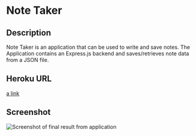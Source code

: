 # Note Taker 
 
 ## Description
Note Taker is an application that can be used to write and save notes. The Application contains an Express.js backend and saves/retrieves note data from a JSON file.

## Heroku URL
[a link]()

## Screenshot
![Screenshot of final result from application](https://cassiecatt.github.io/note-taker/Develop/public/assets/image/project-screenshot.png)